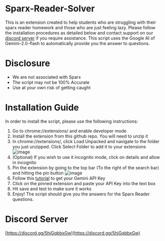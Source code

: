 # Sparx-Reader-Solver
This is an extension created to help students who are struggling with their sparx reader homework and those who are just feeling lazy. Please follow the installation procedures as detailed below and contact support on our [discord server](https://discord.gg/5hjGqbbxGw) if you require assistance. This script uses the Google AI of Gemini-2.0-flash to automatically provide you the answer to questions.

# Disclosure
- We are not associated with Sparx
- The script may not be 100% Accurate
- Use at your own risk of getting caught

# Installation Guide
In order to install the script, please use the following instructions:
1. Go to chrome://extensions/ and enable developer mode
2. Install the extension from this github repo. You will need to unzip it
3. In chrome://extensions/, click Load Unpacked and navigate to the folder you just unzipped. Click Select Folder to add it to your extensions
![image](https://github.com/user-attachments/assets/67a03df7-eba2-4c94-a00c-211b14ad9214)
4. (Optional) If you wish to use it incognito mode, click on details and allow in incognito
5. Pin the extension by going to the top bar (To the right of the search bar) and hitting the pin button
![image](https://github.com/user-attachments/assets/89edb9b8-05bf-442a-b58b-c900677608b8)
6. Follow this [tutorial](https://www.youtube.com/watch?v=6BRyynZkvf0) to get your Gemini API Key
7. Click on the pinned extension and paste your API Key into the text box
8. Hit save and test to make sure it works
9. Enjoy! The script should give you the answers for the Sparx Reader questions.

# Discord Server
[https://discord.gg/5hjGqbbxGw](https://discord.gg/5hjGqbbxGw)
